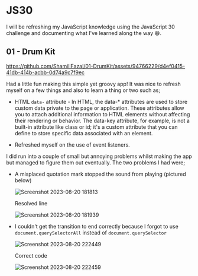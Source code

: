 # JS30 #

I will be refreshing my JavaScript knowledge using the JavaScript 30 challenge and documenting what I've learned along the way 😄.

## 01 - Drum Kit ##

https://github.com/ShamillFazal/01-DrumKit/assets/94766229/d4ef0415-41db-414b-acbb-0d74a9c7f9ec


Had a little fun making this simple yet groovy app! It was nice to refresh myself on a few things and also to learn a thing or two such as;

* HTML `data-` attribute - In HTML, the data-* attributes are used to store custom data private to the page or application. These attributes allow you to attach additional 
  information to HTML elements without affecting their rendering or behavior. The data-key attribute, for example, is not a built-in attribute like class or id; it's a custom 
  attribute that you can define to store specific data associated with an element.
  
* Refreshed myself on the use of event listeners.


I did run into a couple of small but annoying problems whilst making the app but managed to figure them out eventually. The two problems I had were;

* A misplaced quotation mark stopped the sound from playing (pictured below)

  ![Screenshot 2023-08-20 181813](https://github.com/ShamillFazal/01-DrumKit/assets/94766229/3b7afda7-3867-4229-a288-743539ead46d)

  Resolved line


  ![Screenshot 2023-08-20 181939](https://github.com/ShamillFazal/01-DrumKit/assets/94766229/e8b65e8e-7001-4ebd-938f-f553d758505a)

  

* I couldn't get the transition to end correctly because I forgot to use `document.querySelectorAll` instead of `document.querySelector`

  ![Screenshot 2023-08-20 222449](https://github.com/ShamillFazal/01-DrumKit/assets/94766229/e13c646c-ba40-4269-b9b3-1a1da4997069)

  Correct code

  ![Screenshot 2023-08-20 222459](https://github.com/ShamillFazal/01-DrumKit/assets/94766229/0282ae82-bbc4-49cc-ab1e-e0fa9cd0f34a)













